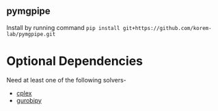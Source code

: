 ## pymgpipe

Install by running command `pip install git+https://github.com/korem-lab/pymgpipe.git`


# Optional Dependencies
Need at least one of the following solvers-

-  [cplex](<https://www-01.ibm.com/software/commerce/optimization/cplex-optimizer/>)
-  [gurobipy](<http://www.gurobi.com>)
